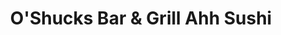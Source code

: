 ---
layout: place
title: "O'Shucks Bar & Grill Ahh Sushi"
permalink: /utah/salt-lake-city/o-shucks-bar-grill-ahh-sushi.html
stateAbbr: UT
stateName: Utah
cityName: Salt Lake City
seo:
  name: "O'Shucks Bar & Grill Ahh Sushi"
  type: Restaurant
  links: https://www.oshucksutah.com/
description: "O'Shucks Bar & Grill Ahh Sushi serves delicious sushi in Salt Lake City, Utah. Try fresh Japanese dishes for a great dining experience. "
place_id: ChIJEYfzLw_1UocRv24bT0Bso3E
photos:
  - name: >-
      places/ChIJEYfzLw_1UocRv24bT0Bso3E/photos/AeeoHcLkBSjatxu_oclgKGyXFbQ9e-v4nhwQNvwiZN-tMoE_evOZY44Uh1swvmTddceGEab-qEn1ISv5OUMf4i5QIpifBBC5wWGBTGkCgwkh9QRzFFkHysadngCnVBmsrFivMczZ7OhlsvdnKJnVCgazHHFsJ64B3OoPUaL3Ya_czX7ws8J54DmQmqev9PJ5XTkvudbd1FLu6-oi78DIH-0XyrKUNsrJFkhEMQ_Wmt7m2Jqg3ItzMxYO5oZkuEGUhwXK60bxex1RnL7MumR8rq16eKVfAaD1v4Jqnrk7PnKx_aqQjoQ9JOvKVUJhg2uDnZ_jI9lzqnjARLZVM9Nh6rj2z82LW2YXc5pblLOiJBiMFw-Ie771lAKyrgFrFE-2yhIu1Rd7iDrgb0MwpFeT7r18KkpcqzIA6ezdCIr3WPiQRcG6fsME
    widthPx: 3024
    heightPx: 3316
    authorAttributions:
      - displayName: Madison Harmon
        uri: https://maps.google.com/maps/contrib/112330357872981027158
        photoUri: >-
          https://lh3.googleusercontent.com/a-/ALV-UjXSWT8EZ756fvy_tUeuJ8LtsRazZTI6Bx_FrnMHbtK7vwODFrg=s100-p-k-no-mo
    flagContentUri: >-
      https://www.google.com/local/imagery/report/?cb_client=maps_api_places.places_api&image_key=!1e10!2sCIHM0ogKEICAgICC9rK5iQE&hl=en-US
    googleMapsUri: >-
      https://www.google.com/maps/place//data=!3m4!1e2!3m2!1sCIHM0ogKEICAgICC9rK5iQE!2e10!4m2!3m1!1s0x8752f50f2ff38711:0x71a36c404f1b6ebf
  - name: >-
      places/ChIJEYfzLw_1UocRv24bT0Bso3E/photos/AeeoHcI_pB6SMfdHGAUkiRCVnYz7MtJ9xqr0NogbjLY9Fur-JZ7PaQ18KXSyAoCy-NPvKeUZyCC3sjvJHyPcNJDqN69O62qmI_-DoUdy00-_g8b4W0lPYDgK5Q9kCIq2bbgPhAVVxmI_RyOyWbYq8rvmzf6i8mxkx2wEPQdTFg5PeSjVY2F-3fCkS6EaRhJzzcT_XNPJRLL7xMoRk7wePA7eV3XKphVtdyQ5ZvcjX1932o3JprcpIsCQGxoOS5616J9kd8m1VF1KZiNLFdA34VJRW2PgFCKuPKGCVK8v2L6eE8RcHBltuWq825aa_-ldxUTopQzJjUrG3xixQ2_NSOPcRzGHfAKTduIxljGad9to75iaKYS9y1YIQcEVmVq67uySA67yMn5TnskZt5qeX0cxytD278ScCteeBxAiLlJCylY
    widthPx: 2592
    heightPx: 1458
    authorAttributions:
      - displayName: Sherry Aguero- Personal
        uri: https://maps.google.com/maps/contrib/108586758982186619378
        photoUri: >-
          https://lh3.googleusercontent.com/a-/ALV-UjUaDMD00GxBbzt9xbi7xl0ic3wSCHdjzV4i1gyjhZSQ7fDhzge5=s100-p-k-no-mo
    flagContentUri: >-
      https://www.google.com/local/imagery/report/?cb_client=maps_api_places.places_api&image_key=!1e10!2sCIHM0ogKEICAgIC21t3Vbg&hl=en-US
    googleMapsUri: >-
      https://www.google.com/maps/place//data=!3m4!1e2!3m2!1sCIHM0ogKEICAgIC21t3Vbg!2e10!4m2!3m1!1s0x8752f50f2ff38711:0x71a36c404f1b6ebf
  - name: >-
      places/ChIJEYfzLw_1UocRv24bT0Bso3E/photos/AeeoHcLBQD-w-mrF94ts4x5r2QNkRakPfyTKR-5e863d_R2ffqmxWtJECJRyM92xw1lefvKKqexm36b0jIAkDhu8A0Y7thDnuti3mjqUdog7gXaVA2KHUzQsrzGEvmf4ZcNqspe_wLO0e1-FUHJRmEdk366sVaLA5AoL3ZabfoyaDKUUqOzDnuVOEnbsoodOFUkTuUSinWytpjOfSMMeCZKciTLS1FTrfOk9AsBTfeQpeTRnHizgD4awZB8zofNvs88AnUDEf-8WpJ7jdpTvf4gWfXZiFEKShGiSaeOP50nVALDTJo0KY0e7j5ao5SVDAtu_3tBlIbbLMZrBpRDg5iSmoVZLmSGLIx2nOrzp-xoW9TJoBbALBZ79XILqw3TjuQ653s8SIhClmIAU5YHmlBEveCItWL4NezLNCHg2uZgSp6ymiw
    widthPx: 3024
    heightPx: 4032
    authorAttributions:
      - displayName: steven parsley
        uri: https://maps.google.com/maps/contrib/112779903089134678468
        photoUri: >-
          https://lh3.googleusercontent.com/a-/ALV-UjUEw8XmZFa38dGD09ECoUfmshkbbQdgDy9J6_TCHdAYaCc-jmxX=s100-p-k-no-mo
    flagContentUri: >-
      https://www.google.com/local/imagery/report/?cb_client=maps_api_places.places_api&image_key=!1e10!2sCIHM0ogKEICAgMDInP-oYw&hl=en-US
    googleMapsUri: >-
      https://www.google.com/maps/place//data=!3m4!1e2!3m2!1sCIHM0ogKEICAgMDInP-oYw!2e10!4m2!3m1!1s0x8752f50f2ff38711:0x71a36c404f1b6ebf
  - name: >-
      places/ChIJEYfzLw_1UocRv24bT0Bso3E/photos/AeeoHcIg0DsGVWB5I7voVUkLbqKgx-o5cv6pH1poPzsTZD3B6Q3M-cuN_ieal0kF9npeeUpTw-d8QAGrq-xLqmVuwph1HIfDvd_o_NBswYtqJKl3pWFmjKZdoE5_jA5MPQgxwuuwCAJwWPYZl42fZOjsoKG-ncLlfvaN84DV9KCp6PN5MGrPjdQl4-6hUqndKObgBWbrUxYbtmO0PuQWSYcdtqLPpgvJKC62iuvNkiS0zv0MKb51Jzsk4wQ5cXckQWy0JmXN7bx73MnrtKL84nu4jCDgtcm-rFRR_XxQXYWxsPXqJ28PKPuLuT0KhQtlXPqii_kmTvlj_XkE2ExFARiHk7ROazJNCrEgn3wh4iTgmvBCpdq3L79yTXcGPk1sWUsSSsI0_Qmaiq_EkYaSPtn7GnVTAzitSgLGJrLInZ4lrGPxdKA
    widthPx: 4000
    heightPx: 2252
    authorAttributions:
      - displayName: Anthon Gillespie
        uri: https://maps.google.com/maps/contrib/113369711258675136958
        photoUri: >-
          https://lh3.googleusercontent.com/a-/ALV-UjU226asN0NkNYrKAGl7Brp3Jq-IwQgrcFuobKxXbOw4mtWOoAQf=s100-p-k-no-mo
    flagContentUri: >-
      https://www.google.com/local/imagery/report/?cb_client=maps_api_places.places_api&image_key=!1e10!2sCIHM0ogKEICAgIC_iozvxQE&hl=en-US
    googleMapsUri: >-
      https://www.google.com/maps/place//data=!3m4!1e2!3m2!1sCIHM0ogKEICAgIC_iozvxQE!2e10!4m2!3m1!1s0x8752f50f2ff38711:0x71a36c404f1b6ebf
  - name: >-
      places/ChIJEYfzLw_1UocRv24bT0Bso3E/photos/AeeoHcKzcQ9L-ySikx87DJOA6em3eTINEso6V2XjV3rmBVrxKq_hh0wqLxit_7MdkG0pqdmZzYeg5g-5m4T6R8BZUVbTuD9cCso9O7qK3NZ9wwsc7mFvvA7jD_u6Km2ichZ_2CEgPG3xOMYNPaeXUODTHye4E0OGaH2-ZO1g5oSq3UxtjREKENDajPIez4Bz_b0kR2APq-JCdymAKN_GpURqTkkNUUsQ7QmjgkWFvY010uJvn3nhiqhAEJLxDZmZqlqTmtEUK58Nta2FMW0BXwxwYJCy5fHyA7bYIfLCX3w9H4wxXVYLbgpEE3wfIqsPDxT5gtmeKtgg7LNt_VUOrvWqrC07_FHGYKsNgbSuA9vttA3kWzZ144tEIT5t75lsMXnXrym9YlhNGgUxNcHLasooScgWyHvjAdxuA06eUP-KEU7cQg
    widthPx: 3072
    heightPx: 4080
    authorAttributions:
      - displayName: Michael Stevenson
        uri: https://maps.google.com/maps/contrib/102939053619991358468
        photoUri: >-
          https://lh3.googleusercontent.com/a-/ALV-UjU1EChfFOyGsfl4jdESsy1rbrqF8WIL_XovkmbsI9vHhvv67OLiGA=s100-p-k-no-mo
    flagContentUri: >-
      https://www.google.com/local/imagery/report/?cb_client=maps_api_places.places_api&image_key=!1e10!2sCIHM0ogKEICAgICX9uX0Hg&hl=en-US
    googleMapsUri: >-
      https://www.google.com/maps/place//data=!3m4!1e2!3m2!1sCIHM0ogKEICAgICX9uX0Hg!2e10!4m2!3m1!1s0x8752f50f2ff38711:0x71a36c404f1b6ebf
  - name: >-
      places/ChIJEYfzLw_1UocRv24bT0Bso3E/photos/AeeoHcJ8S9X10qk2mFf9b93a6xml5I3_OYjbQwNWaA4Hb1k0PYbU-TpsbRoyKIPlwyHfVP1wvN0iP-jgxVhL3592tXon7mhVfaTjH1OG0xmAZqsbbOOryfeUzFGlFI2phmNjRDyUZdxhJ70cARzHXEcQ97l66HHSGAiwAxJLPC9m1ElyCgM_LdfPZGNN5t7g8jQ-99L8q-0fUbhJNF3mYc4XOCqvwPg3AJsg-nhD2ohKlgWNHlRVmNBk5a5jJfb66iEEUj34b_SSUMbGE_kBrCAyP9Ksw69BGKv8JuG55dB2xm_jzJYox1XtUkLi0TLuWk77nD3KkrBrUAM6hI1qBxJNTjZbZNwytq80A_rvb-ETzg_V-NkLcFI7BlHbCGc_C9GyrnU27yLZXWpJgrMEdgigTpeGPKN_pL9OFv6VWa3Kvfrog0rn
    widthPx: 3600
    heightPx: 4800
    authorAttributions:
      - displayName: Hibraim Rodriguez
        uri: https://maps.google.com/maps/contrib/108141418008424492315
        photoUri: >-
          https://lh3.googleusercontent.com/a-/ALV-UjVItg1P0XovfmXJ0r6jwgmgEXJdYP3lkmt7BWd4I93P9sX3OK-_pA=s100-p-k-no-mo
    flagContentUri: >-
      https://www.google.com/local/imagery/report/?cb_client=maps_api_places.places_api&image_key=!1e10!2sCIHM0ogKEICAgMCQw5LjqAE&hl=en-US
    googleMapsUri: >-
      https://www.google.com/maps/place//data=!3m4!1e2!3m2!1sCIHM0ogKEICAgMCQw5LjqAE!2e10!4m2!3m1!1s0x8752f50f2ff38711:0x71a36c404f1b6ebf
  - name: >-
      places/ChIJEYfzLw_1UocRv24bT0Bso3E/photos/AeeoHcK2xf-Ktmk89yiJX-OqXT7Szmcpeb21zXMYBlPfl9IE3dIVUNIhoXu9GtRkppSks4arIu3lepDdwpo-QlO8ffDwuHOpQwLE9VtOdI7-77d99Fsn-PxKhH3vrcdrprWX3qNaBW9_QNYa1p5txMSi8uNxjvKTp6qk4ESo3IcjYX7HOy5hoTi6Y9xJc-PBAeZ1ghJqFmrlvSOMKBVT_3ZXWVKY1XYIUH6Ko5EeJRuiNvVMJLaIUzerLm_jgsVKsvr0Ly5FhRHrcbKsnSFlsbr5pqoK_qEwWBeIZWYrREaq1qPv2j2W66p1NrFTmNh9reyuGw7cxyV-SWknJNRP3RFq-p1M8rZ5zxQp-wDT0713Y7EKlPHMGDJEDxpFExVO3dcN2G39MkKpOmSP4PJCmAuxRtITSNtOqF3KKFnVGfwXeVx9kg
    widthPx: 3024
    heightPx: 4032
    authorAttributions:
      - displayName: Hibraim Rodriguez
        uri: https://maps.google.com/maps/contrib/108141418008424492315
        photoUri: >-
          https://lh3.googleusercontent.com/a-/ALV-UjVItg1P0XovfmXJ0r6jwgmgEXJdYP3lkmt7BWd4I93P9sX3OK-_pA=s100-p-k-no-mo
    flagContentUri: >-
      https://www.google.com/local/imagery/report/?cb_client=maps_api_places.places_api&image_key=!1e10!2sCIHM0ogKEICAgMCQw5LjKA&hl=en-US
    googleMapsUri: >-
      https://www.google.com/maps/place//data=!3m4!1e2!3m2!1sCIHM0ogKEICAgMCQw5LjKA!2e10!4m2!3m1!1s0x8752f50f2ff38711:0x71a36c404f1b6ebf
  - name: >-
      places/ChIJEYfzLw_1UocRv24bT0Bso3E/photos/AeeoHcK5GauavlbkqO_mSMfn5DodFNkZGWknnvQai-VA1_P5RnK38P1X7YBDiPaQfkwFkUQ2_o4G38PgNuYPxSCugY_voKPUGBseMeTGxBWIGvQLiKHGEFgKGQz7ljfMuepIv-ewTMURg2PNTFrO9Gf8U0K5jxU_22wmu5Ldp_TXigYwbcFrB8C5p8YEPH0Qp8qJqybDWatrOy4mje1tgUzY070kTnKjNr30i0tlc976vB7GlMFfXehXQMxBpy4NEE8EQl2qgX4t3AItxNLMnmq4Zm1PYsfOvWoyb-r5SpVfIZoJi7Gef8x6RcxA6sWop6yME4_BAubJedz6j68_U26ZpT5lCS2rrTaExlKZlBZMCvjTB_eMUkowCOg1V6HtFlOd3MiS3ASGU9iL5j7FL7VwlX481sA762yvEYaQoH9-yWHdVcZQ
    widthPx: 4624
    heightPx: 3472
    authorAttributions:
      - displayName: Anjanette Butler
        uri: https://maps.google.com/maps/contrib/113402598456860790089
        photoUri: >-
          https://lh3.googleusercontent.com/a-/ALV-UjXhhfnTb8QQou2SACweNo6PF4UDg__ZqC5gHhofCiIXpY_yPSMP=s100-p-k-no-mo
    flagContentUri: >-
      https://www.google.com/local/imagery/report/?cb_client=maps_api_places.places_api&image_key=!1e10!2sCIHM0ogKEICAgID71KXtngE&hl=en-US
    googleMapsUri: >-
      https://www.google.com/maps/place//data=!3m4!1e2!3m2!1sCIHM0ogKEICAgID71KXtngE!2e10!4m2!3m1!1s0x8752f50f2ff38711:0x71a36c404f1b6ebf
  - name: >-
      places/ChIJEYfzLw_1UocRv24bT0Bso3E/photos/AeeoHcKYj7OZalEgO6hKELFIAXOqCDwW8pzA5gJB_36wopypXES1EjgXzQYUWxfIE7b3qMGPHpRmOM1gFTg9L0L6TfyvmefRUYogqnxGpGvcjGhZrGz75hpQEkq6V9fCvv13w5k3Bf6Dzm2b21AR7-FBaU2bIB9GF4Wa5xoChdVMcHYjoG7kPp8fdpJaRDs4gz5fbyNLBn1OVY-CDrTbR9pgMvI0wbkSG6hYEb1iBSPKpQv9OnFXoR8rYI62kxKBt04z1pToxhO-bXInPucvB4CJhCUak64iNDysMRnLgoswurHASU86d1NAP1vffQAWmnKlXyKuEQJRLOnEZi0dpH6K0_omcPG0cxwq5xtFfY9rONGo-2e6vyXf_qJLpcelL_gNCsDfFBhTrdSMSvtcdQiJTNPwNo50ETr57yI3WwoDkCzJTxg
    widthPx: 3024
    heightPx: 4032
    authorAttributions:
      - displayName: Pedro Calero
        uri: https://maps.google.com/maps/contrib/116787821921527055231
        photoUri: >-
          https://lh3.googleusercontent.com/a/ACg8ocJPxUuvoyXZuWEaK0PAW6XkF5jaYDrF8BsLduZZA5DQ8-fTWJsO=s100-p-k-no-mo
    flagContentUri: >-
      https://www.google.com/local/imagery/report/?cb_client=maps_api_places.places_api&image_key=!1e10!2sCIHM0ogKEICAgIDBgJStiwE&hl=en-US
    googleMapsUri: >-
      https://www.google.com/maps/place//data=!3m4!1e2!3m2!1sCIHM0ogKEICAgIDBgJStiwE!2e10!4m2!3m1!1s0x8752f50f2ff38711:0x71a36c404f1b6ebf
  - name: >-
      places/ChIJEYfzLw_1UocRv24bT0Bso3E/photos/AeeoHcKStDOATu4O3XUcohH3Q0RESHHDe6GTMY2_JJGqMTEsJiCC4ep5uFNTv1XVHc6KdU65GteqRFtTk1tI8M4xdKCuZexu3Dk1z7u8wVGl_9LSj2WgZPSNKU0nXkfClSHivu_YfKyOZUTcnOIzT1MwKxMbCdHE4uBjx6OgY5iMOTrie7-Qr-5hLdZ72BmPeM-Ff3luheNUJXDwyF_MaLZi6-VP0mBYNF0XhNaMxVAb2ydJITtDl5_IDr-oD6Stcqgte8C1d4P-fizwaHs9Fx8354WvbaD6Ijz6OPOLVPxyQzk5Y-hUYXeDo4w4U9HIpaC4lyrc-0nCoRBN_e8hcOgFOVpnirvM1C7WlOUU4Rpfd8ldikToOzEzTAIZMeiXg1GRc255yt2tSoRo_84iqW_3lOrLbklpTwmgSwX3xiIm5X82w3VS
    widthPx: 3024
    heightPx: 4032
    authorAttributions:
      - displayName: Darren Reeves
        uri: https://maps.google.com/maps/contrib/113943376282168614853
        photoUri: >-
          https://lh3.googleusercontent.com/a-/ALV-UjXl6ORMXE24REc5zbEXipXKcyg6J_bryuLeAQcoTU9pKtZ6RYc=s100-p-k-no-mo
    flagContentUri: >-
      https://www.google.com/local/imagery/report/?cb_client=maps_api_places.places_api&image_key=!1e10!2sCIHM0ogKEICAgIDD-5K80wE&hl=en-US
    googleMapsUri: >-
      https://www.google.com/maps/place//data=!3m4!1e2!3m2!1sCIHM0ogKEICAgIDD-5K80wE!2e10!4m2!3m1!1s0x8752f50f2ff38711:0x71a36c404f1b6ebf
address: 22 E 100 S, Salt Lake City, UT 84111, USA
street: 22 E 100 S
city: Salt Lake City
state: UT
zip: '84111'
country: USA
neighborhood: Rio Grande
latitude: '40.766992'
longitude: '-111.890179'
accessibility_options:
  wheelchairAccessibleEntrance: false
business_status: OPERATIONAL
name: O'Shucks Bar & Grill Ahh Sushi
google_maps_links:
  directionsUri: >-
    https://www.google.com/maps/dir//''/data=!4m7!4m6!1m1!4e2!1m2!1m1!1s0x8752f50f2ff38711:0x71a36c404f1b6ebf!3e0
  placeUri: https://maps.google.com/?cid=8188507570950598335
  writeAReviewUri: >-
    https://www.google.com/maps/place//data=!4m3!3m2!1s0x8752f50f2ff38711:0x71a36c404f1b6ebf!12e1
  reviewsUri: >-
    https://www.google.com/maps/place//data=!4m4!3m3!1s0x8752f50f2ff38711:0x71a36c404f1b6ebf!9m1!1b1
  photosUri: >-
    https://www.google.com/maps/place//data=!4m3!3m2!1s0x8752f50f2ff38711:0x71a36c404f1b6ebf!10e5
primary_type: Sushi Restaurant
opening_hours:
  regular:
    - 'Monday: 11:30 AM – 1:00 AM'
    - 'Tuesday: 11:30 AM – 1:00 AM'
    - 'Wednesday: 11:30 AM – 1:00 AM'
    - 'Thursday: 11:30 AM – 1:00 AM'
    - 'Friday: 11:30 AM – 1:00 AM'
    - 'Saturday: 11:30 AM – 1:00 AM'
    - 'Sunday: 11:30 AM – 1:00 AM'
  current:
    - 'Monday: 11:30 AM – 1:00 AM'
    - 'Tuesday: 11:30 AM – 1:00 AM'
    - 'Wednesday: 11:30 AM – 1:00 AM'
    - 'Thursday: 11:30 AM – 1:00 AM'
    - 'Friday: 11:30 AM – 1:00 AM'
    - 'Saturday: 11:30 AM – 1:00 AM'
    - 'Sunday: 11:30 AM – 1:00 AM'
secondary_opening_hours:
  regular:
    weekdayDescriptions: null
    type: null
  current:
    weekdayDescriptions: null
    type: null
phone: (801) 359-6770
price_level: PRICE_LEVEL_INEXPENSIVE
price_range: null
rating: '4.2'
rating_count: 0
website: https://www.oshucksutah.com/
reviews: null
parking_options: null
payment_options: null
allow_dogs: null
curbside_pickup: null
delivery: null
dine_in: null
good_for_children: null
good_for_groups: null
good_for_sports: null
live_music: null
menu_for_children: null
outdoor_seating: null
reservable: null
restroom: null
serves_beer: null
serves_breakfast: null
serves_brunch: null
serves_cocktails: null
serves_coffee: null
serves_dinner: null
serves_dessert: null
serves_lunch: null
serves_vegetarian_food: null
serves_wine: null
takeout: null
update_category: essentials
summary: null

---